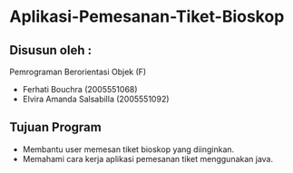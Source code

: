 # Aplikasi-Pemesanan-Tiket-Bioskop

## Disusun oleh : 
 Pemrograman Berorientasi Objek (F)
 - Ferhati Bouchra          (2005551068)
 - Elvira Amanda Salsabilla (2005551092)

 ## Tujuan Program
 - Membantu user memesan tiket bioskop yang diinginkan.
 - Memahami cara kerja aplikasi pemesanan tiket menggunakan java.
